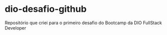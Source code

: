 # dio-desafio-github
Repositório que criei para o primeiro desafio do Bootcamp da DIO FullStack Developer
